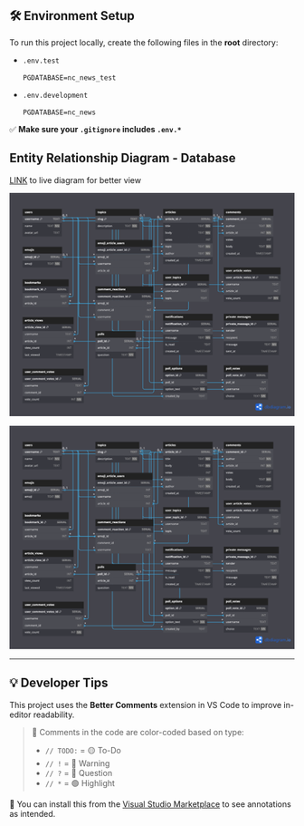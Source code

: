 ## 🛠 Environment Setup

To run this project locally, create the following files in the **root** directory:

- `.env.test`  
  ```
  PGDATABASE=nc_news_test
  ```
- `.env.development`  
  ```
  PGDATABASE=nc_news
  ```

✅ **Make sure your `.gitignore` includes `.env.*`**

## Entity Relationship Diagram - Database
[LINK](https://dbdiagram.io/d/NC-News-683992adbd74709cb74712d4) to live diagram for better view 

<a href="https://dbdiagram.io/d/your-link">
  <img src="./DOCS/nc-news-erd-diagram.png" alt="ERD" width="600"/>
</a>

![ERD](DOCS/nc-news-erd-diagram.png)


---

## 💡 Developer Tips

This project uses the **Better Comments** extension in VS Code to improve in-editor readability.

> 💬 Comments in the code are color-coded based on type:  
> - `// TODO:` = 🟡 To-Do  
> - `// !` = 🔴 Warning  
> - `// ?` = 🔵 Question  
> - `// *` = 🟢 Highlight

🔧 You can install this from the [Visual Studio Marketplace](https://marketplace.visualstudio.com/items?itemName=aaron-bond.better-comments) to see annotations as intended.
